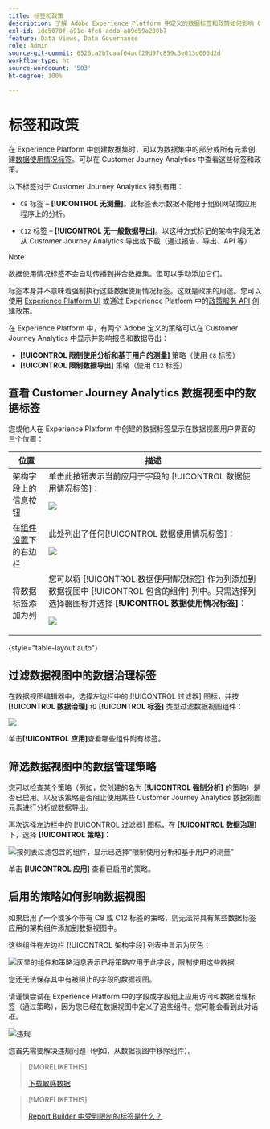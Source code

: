 ```yaml
---
title: 标签和政策
description: 了解 Adobe Experience Platform 中定义的数据标签和政策如何影响 Customer Journey Analytics 中的数据视图和报告。
exl-id: 1de5070f-a91c-4fe6-addb-a89d59a280b7
feature: Data Views, Data Governance
role: Admin
source-git-commit: 6526ca2b7caaf64acf29d97c859c3e813d003d2d
workflow-type: ht
source-wordcount: '583'
ht-degree: 100%

---
```


# 标签和政策

在 Experience Platform 中创建数据集时，可以为数据集中的部分或所有元素创建[数据使用情况标签](https://experienceleague.adobe.com/zh-hans/docs/experience-platform/data-governance/labels/reference)。可以在 Customer Journey Analytics 中查看这些标签和政策。

以下标签对于 Customer Journey Analytics 特别有用：

* `C8` 标签 – **[!UICONTROL 无测量]**。此标签表示数据不能用于组织网站或应用程序上的分析。

* `C12` 标签 – **[!UICONTROL 无一般数据导出]**。以这种方式标记的架构字段无法从 Customer Journey Analytics 导出或下载（通过报告、导出、API 等）

>[!NOTE]
>
>数据使用情况标签不会自动传播到拼合数据集。但可以手动添加它们。

标签本身并不意味着强制执行这些数据使用情况标签。这就是政策的用途。您可以使用 [Experience Platform UI](https://experienceleague.adobe.com/zh-hans/docs/experience-platform/data-governance/policies/user-guide) 或通过 Experience Platform 中的[政策服务 API](https://experienceleague.adobe.com/zh-hans/docs/experience-platform/data-governance/api/overview) 创建政策。

在 Experience Platform 中，有两个 Adobe 定义的策略可以在 Customer Journey Analytics 中显示并影响报告和数据导出：

* **[!UICONTROL 限制使用分析和基于用户的测量]** 策略（使用 `C8` 标签）
* **[!UICONTROL 限制数据导出]** 策略（使用 `C12` 标签）

## 查看 Customer Journey Analytics 数据视图中的数据标签

您或他人在 Experience Platform 中创建的数据标签显示在数据视图用户界面的三个位置：

| 位置 | 描述 |
| --- | --- |
| 架构字段上的信息按钮 | 单击此按钮表示当前应用于字段的 [!UICONTROL 数据使用情况标签]：<p>![](assets/data-label-left.png) |
| 在[组件设置](/help/data-views/component-settings/overview.md)下的右边栏 | 此处列出了任何[!UICONTROL 数据使用情况标签]：<p>![](assets/data-label-right.png) |
| 将数据标签添加为列 | 您可以将 [!UICONTROL 数据使用情况标签] 作为列添加到数据视图中 [!UICONTROL 包含的组件] 列中。只需选择列选择器图标并选择 **[!UICONTROL 数据使用情况标签]**：<p>![](assets/data-label-column.png) |

{style="table-layout:auto"}

## 过滤数据视图中的数据治理标签

在数据视图编辑器中，选择左边栏中的 [!UICONTROL 过滤器] 图标，并按 **[!UICONTROL 数据治理]** 和 **[!UICONTROL 标签]** 类型过滤数据视图组件：

![](assets/filter-labels.png)

单击&#x200B;**[!UICONTROL 应用]**&#x200B;查看哪些组件附有标签。

## 筛选数据视图中的数据管理策略

您可以检查某个策略（例如，您创建的名为 **[!UICONTROL 强制分析]** 的策略）是否已启用。以及该策略是否阻止使用某些 Customer Journey Analytics 数据视图元素进行分析或数据导出。

再次选择左边栏中的 [!UICONTROL 过滤器] 图标，在 **[!UICONTROL 数据治理]** 下，选择 **[!UICONTROL 策略]**：

![按列表过滤包含的组件，显示已选择“限制使用分析和基于用户的测量”](assets/filter-policies.png)

单击 **[!UICONTROL 应用]** 查看已启用的策略。

## 启用的策略如何影响数据视图

如果启用了一个或多个带有 C8 或 C12 标签的策略，则无法将具有某些数据标签应用的架构组件添加到数据视图中。

这些组件在左边栏 [!UICONTROL 架构字段] 列表中显示为灰色：

![灰显的组件和策略消息表示已将策略应用于此字段，限制使用这些数据](assets/component-greyed.png)

您还无法保存其中有被阻止的字段的数据视图。

请谨慎尝试在 Experience Platform 中的字段或字段组上应用访问和数据治理标签（通过策略），因为您已经在数据视图中定义了这些组件。您可能会看到此对话框。

![违规](assets/violation.png)

您首先需要解决违规问题（例如，从数据视图中移除组件）。


>[!MORELIKETHIS]
>
>[下载敏感数据](/help/analysis-workspace/export/download-send.md)

>[!MORELIKETHIS]
>
>[Report Builder 中受到限制的标签是什么？](https://experienceleague.adobe.com/zh-hans/docs/analytics-platform/using/cja-reportbuilder/restricted-labels)


